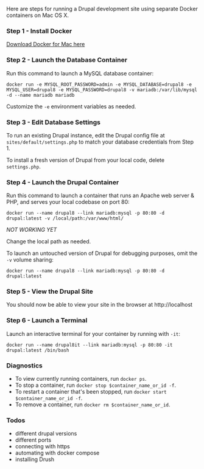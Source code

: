 Here are steps for running a Drupal development site using separate Docker containers on Mac OS X.

### Step 1 - Install Docker

[Download Docker for Mac here](https://hub.docker.com/?overlay=onboarding)

### Step 2 - Launch the Database Container

Run this command to launch a MySQL database container:

`docker run -e MYSQL_ROOT_PASSWORD=admin -e MYSQL_DATABASE=drupal8 -e MYSQL_USER=drupal8 -e MYSQL_PASSWORD=drupal8 -v mariadb:/var/lib/mysql -d --name mariadb mariadb`

Customize the `-e` environment variables as needed.

### Step 3 - Edit Database Settings

To run an existing Drupal instance, edit the Drupal config file at `sites/default/settings.php` to match your database credentials from Step 1.

To install a fresh version of Drupal from your local code, delete `settings.php`.

### Step 4 - Launch the Drupal Container

Run this command to launch a container that runs an Apache web server & PHP, and serves your local codebase on port 80:

`docker run --name drupal8 --link mariadb:mysql -p 80:80 -d drupal:latest -v /local/path:/var/www/html/`

*NOT WORKING YET*

Change the local path as needed.

To launch an untouched version of Drupal for debugging purposes, omit the `-v` volume sharing:

`docker run --name drupal8 --link mariadb:mysql -p 80:80 -d drupal:latest`

### Step 5 - View the Drupal Site

You should now be able to view your site in the browser at http://localhost

### Step 6 - Launch a Terminal

Launch an interactive terminal for your container by running with `-it`:

`docker run --name drupal8it --link mariadb:mysql -p 80:80 -it drupal:latest /bin/bash`

### Diagnostics

- To view currently running containers, run `docker ps`.
- To stop a container, run `docker stop $container_name_or_id -f`.
- To restart a container that's been stopped, run `docker start $container_name_or_id -f`.
- To remove a container, run `docker rm $container_name_or_id`.

### Todos

- different drupal versions
- different ports
- connecting with https
- automating with docker compose
- installing Drush
